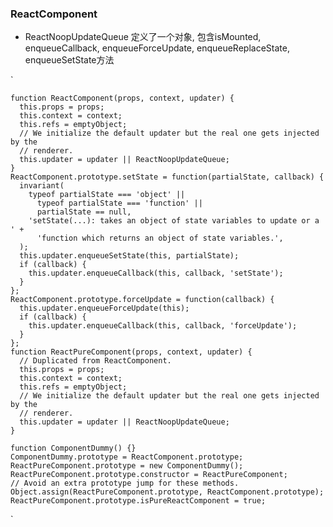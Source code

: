 ### ReactComponent
+ ReactNoopUpdateQueue 定义了一个对象, 包含isMounted, enqueueCallback, enqueueForceUpdate, enqueueReplaceState, enqueueSetState方法

`

    function ReactComponent(props, context, updater) {
      this.props = props;
      this.context = context;
      this.refs = emptyObject;
      // We initialize the default updater but the real one gets injected by the
      // renderer.
      this.updater = updater || ReactNoopUpdateQueue;
    }
    ReactComponent.prototype.setState = function(partialState, callback) {
      invariant(
        typeof partialState === 'object' ||
          typeof partialState === 'function' ||
          partialState == null,
        'setState(...): takes an object of state variables to update or a ' +
          'function which returns an object of state variables.',
      );
      this.updater.enqueueSetState(this, partialState);
      if (callback) {
        this.updater.enqueueCallback(this, callback, 'setState');
      }
    };
    ReactComponent.prototype.forceUpdate = function(callback) {
      this.updater.enqueueForceUpdate(this);
      if (callback) {
        this.updater.enqueueCallback(this, callback, 'forceUpdate');
      }
    };
    function ReactPureComponent(props, context, updater) {
      // Duplicated from ReactComponent.
      this.props = props;
      this.context = context;
      this.refs = emptyObject;
      // We initialize the default updater but the real one gets injected by the
      // renderer.
      this.updater = updater || ReactNoopUpdateQueue;
    }

    function ComponentDummy() {}
    ComponentDummy.prototype = ReactComponent.prototype;
    ReactPureComponent.prototype = new ComponentDummy();
    ReactPureComponent.prototype.constructor = ReactPureComponent;
    // Avoid an extra prototype jump for these methods.
    Object.assign(ReactPureComponent.prototype, ReactComponent.prototype);
    ReactPureComponent.prototype.isPureReactComponent = true;
`
